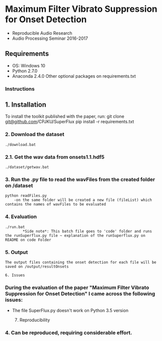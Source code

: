 # Maximum Filter Vibrato Suppression for Onset Detection
- Reproducible Audio Research 
- Audio Processing Seminar 2016-2017

## Requirements
- OS: Windows 10 
- Python 2.7.0
- Anaconda 2.4.0
  Other optional packages on requirements.txt 

### Instructions

## 1. Installation
To install the toolkit published with the paper, run: 
	git clone git@github.com/CPJKU/SuperFlux
	pip install -r requirements.txt

### 2. Download the dataset
    ./download.bat
	
### 2.1. Get the wav data from onsets1.1.hdf5
	./dataset/getwav.bat

### 3. Run the .py file to read the wavFiles from the created folder on /dataset
	python readFiles.py
		-on the same folder will be created a new file (fileList) which contains the names of wavFiles to be evaluated
		
### 4. Evaluation
	./run.bat
			*Side note*: This batch file goes to 'code' folder and runs the runSuperflux.py file ~ explanation of the runSuperflux.py on README on code Folder
	
### 5. Output
	The output files containing the onset detection for each file will be saved on /output/resultOnsets
	
	6. Issues
### During the evaluation of the paper "Maximum Filter Vibrato Suppression for Onset Detection" I came across the following issues:
- The file SuperFlux.py doesn't work on Python 3.5 version

	7. Reproducibility
### 4. Can be reproduced, requiring considerable effort.